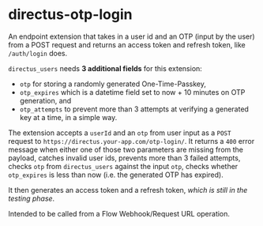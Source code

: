 # directus-otp-login
An endpoint extension that takes in a user id and an OTP (input by the user) from a POST request and returns an access token and refresh token, like `/auth/login` does.

`directus_users` needs **3 additional fields** for this extension:
 - `otp` for storing a randomly generated One-Time-Passkey,
 - `otp_expires` which is a datetime field set to now + 10 minutes on OTP generation, and
 - `otp_attempts` to prevent more than 3 attempts at verifying a generated key at a time, in a simple way.

The extension accepts a `userId` and an `otp` from user input as a `POST` request to `https://directus.your-app.com/otp-login/`. It returns a `400` error message when either one of those two parameters are missing from the payload, catches invalid user ids, prevents more than 3 failed attempts, checks `otp` from `directus_users` against the input `otp`, checks whether `otp_expires` is less than now (i.e. the generated OTP has expired).

It then generates an access token and a refresh token, _which is still in the testing phase_.


Intended to be called from a Flow Webhook/Request URL operation.
